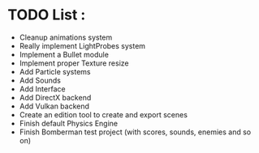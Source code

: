 # TODO List :
 - Cleanup animations system
 - Really implement LightProbes system
 - Implement a Bullet module
 - Implement proper Texture resize 
 - Add Particle systems
 - Add Sounds
 - Add Interface
 - Add DirectX backend
 - Add Vulkan backend
 - Create an edition tool to create and export scenes
 - Finish default Physics Engine
 - Finish Bomberman test project (with scores, sounds, enemies and so on)